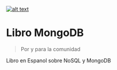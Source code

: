
[![alt text](https://travis-ci.org/mongodb-es/libromongodb.png?branch=master "Travis build")](https://travis-ci.org/mongodb-es/libromongodb)

Libro MongoDB
=============

> Por y para la comunidad

Libro en Espanol sobre NoSQL y MongoDB
